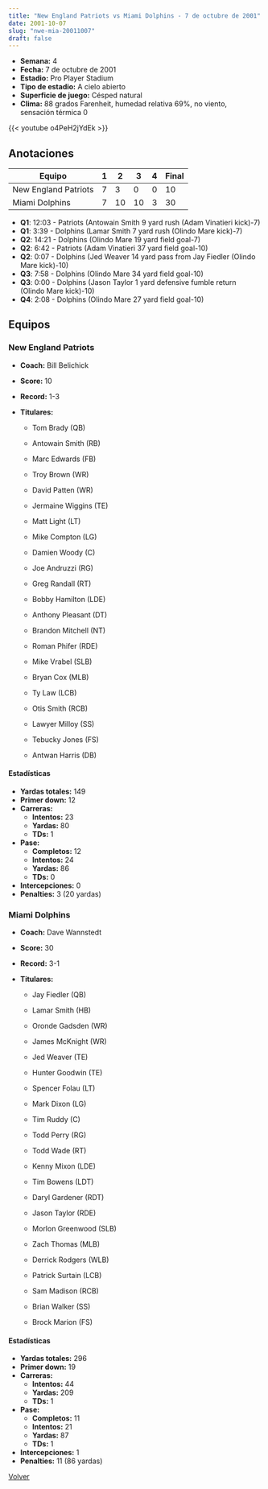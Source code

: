 ```yaml
---
title: "New England Patriots vs Miami Dolphins - 7 de octubre de 2001"
date: 2001-10-07
slug: "nwe-mia-20011007"
draft: false
---
```


- **Semana:** 4
- **Fecha:** 7 de octubre de 2001
- **Estadio:** Pro Player Stadium
- **Tipo de estadio:** A cielo abierto
- **Superficie de juego:** Césped natural
- **Clima:** 88 grados Farenheit, humedad relativa 69%, no viento, sensación térmica 0


{{< youtube o4PeH2jYdEk >}}


## Anotaciones
| Equipo | 1 | 2 | 3 | 4 | Final |
|--------|---|---|---|---|-------|
| New England Patriots  | 7 | 3 | 0 | 0  | 10 |
| Miami Dolphins  | 7 | 10 | 10 | 3  | 30 |
- **Q1**: 12:03 - Patriots (Antowain Smith 9 yard rush (Adam Vinatieri kick)-7)
- **Q1**: 3:39 - Dolphins (Lamar Smith 7 yard rush (Olindo Mare kick)-7)
- **Q2**: 14:21 - Dolphins (Olindo Mare 19 yard field goal-7)
- **Q2**: 6:42 - Patriots (Adam Vinatieri 37 yard field goal-10)
- **Q2**: 0:07 - Dolphins (Jed Weaver 14 yard pass from Jay Fiedler (Olindo Mare kick)-10)
- **Q3**: 7:58 - Dolphins (Olindo Mare 34 yard field goal-10)
- **Q3**: 0:00 - Dolphins (Jason Taylor 1 yard defensive fumble return (Olindo Mare kick)-10)
- **Q4**: 2:08 - Dolphins (Olindo Mare 27 yard field goal-10)


## Equipos


### New England Patriots
* **Coach:** Bill Belichick
* **Score:** 10
* **Record:** 1-3
* **Titulares:** 

  * Tom Brady (QB) 

  * Antowain Smith (RB) 

  * Marc Edwards (FB) 

  * Troy Brown (WR) 

  * David Patten (WR) 

  * Jermaine Wiggins (TE) 

  * Matt Light (LT) 

  * Mike Compton (LG) 

  * Damien Woody (C) 

  * Joe Andruzzi (RG) 

  * Greg Randall (RT) 

  * Bobby Hamilton (LDE) 

  * Anthony Pleasant (DT) 

  * Brandon Mitchell (NT) 

  * Roman Phifer (RDE) 

  * Mike Vrabel (SLB) 

  * Bryan Cox (MLB) 

  * Ty Law (LCB) 

  * Otis Smith (RCB) 

  * Lawyer Milloy (SS) 

  * Tebucky Jones (FS) 

  * Antwan Harris (DB) 

#### Estadísticas
* **Yardas totales:** 149
* **Primer down:** 12
* **Carreras:**
  * **Intentos:** 23
  * **Yardas:** 80
  * **TDs:** 1
* **Pase:**
  * **Completos:** 12
  * **Intentos:** 24
  * **Yardas:** 86
  * **TDs:** 0
* **Intercepciones:** 0
* **Penalties:** 3 (20 yardas)

### Miami Dolphins
* **Coach:** Dave Wannstedt
* **Score:** 30
* **Record:** 3-1
* **Titulares:** 

  * Jay Fiedler (QB) 

  * Lamar Smith (HB) 

  * Oronde Gadsden (WR) 

  * James McKnight (WR) 

  * Jed Weaver (TE) 

  * Hunter Goodwin (TE) 

  * Spencer Folau (LT) 

  * Mark Dixon (LG) 

  * Tim Ruddy (C) 

  * Todd Perry (RG) 

  * Todd Wade (RT) 

  * Kenny Mixon (LDE) 

  * Tim Bowens (LDT) 

  * Daryl Gardener (RDT) 

  * Jason Taylor (RDE) 

  * Morlon Greenwood (SLB) 

  * Zach Thomas (MLB) 

  * Derrick Rodgers (WLB) 

  * Patrick Surtain (LCB) 

  * Sam Madison (RCB) 

  * Brian Walker (SS) 

  * Brock Marion (FS) 

#### Estadísticas
* **Yardas totales:** 296
* **Primer down:** 19
* **Carreras:**
  * **Intentos:** 44
  * **Yardas:** 209
  * **TDs:** 1
* **Pase:**
  * **Completos:** 11
  * **Intentos:** 21
  * **Yardas:** 87
  * **TDs:** 1
* **Intercepciones:** 1
* **Penalties:** 11 (86 yardas)


[Volver](/historia/2001)
